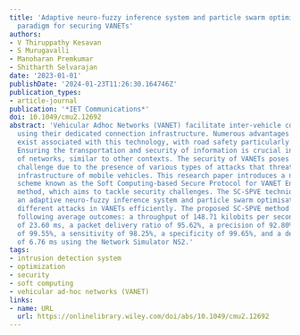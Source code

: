 ```yaml
---
title: 'Adaptive neuro-fuzzy inference system and particle swarm optimization: A modern
  paradigm for securing VANETs'
authors:
- V Thiruppathy Kesavan
- S Murugavalli
- Manoharan Premkumar
- Shitharth Selvarajan
date: '2023-01-01'
publishDate: '2024-01-23T11:26:30.164746Z'
publication_types:
- article-journal
publication: '*IET Communications*'
doi: 10.1049/cmu2.12692
abstract: 'Vehicular Adhoc Networks (VANET) facilitate inter-vehicle communication
  using their dedicated connection infrastructure. Numerous advantages and applications
  exist associated with this technology, with road safety particularly noteworthy.
  Ensuring the transportation and security of information is crucial in the majority
  of networks, similar to other contexts. The security of VANETs poses a significant
  challenge due to the presence of various types of attacks that threaten the communication
  infrastructure of mobile vehicles. This research paper introduces a new security
  scheme known as the Soft Computing-based Secure Protocol for VANET Environment (SC-SPVE)
  method, which aims to tackle security challenges. The SC-SPVE technique integrates
  an adaptive neuro-fuzzy inference system and particle swarm optimisation to identify
  different attacks in VANETs efficiently. The proposed SC-SPVE method yielded the
  following average outcomes: a throughput of 148.71 kilobits per second, a delay
  of 23.60 ms, a packet delivery ratio of 95.62%, a precision of 92.80%, an accuracy
  of 99.55%, a sensitivity of 98.25%, a specificity of 99.65%, and a detection time
  of 6.76 ms using the Network Simulator NS2.'
tags:
- intrusion detection system
- optimization
- security
- soft computing
- vehicular ad-hoc networks (VANET)
links:
- name: URL
  url: https://onlinelibrary.wiley.com/doi/abs/10.1049/cmu2.12692
---
```


